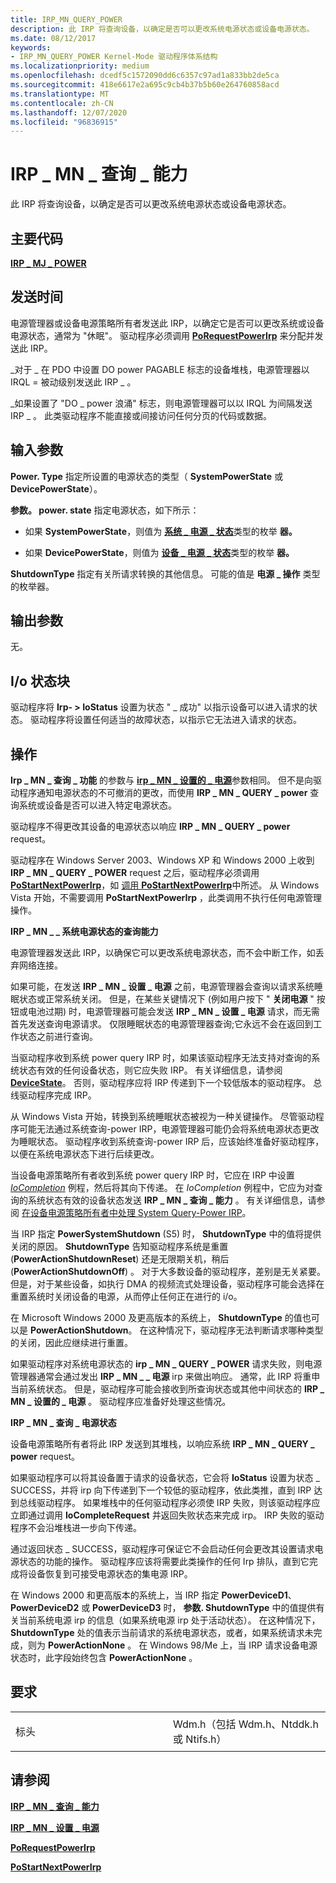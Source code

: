 ```yaml
---
title: IRP_MN_QUERY_POWER
description: 此 IRP 将查询设备，以确定是否可以更改系统电源状态或设备电源状态。
ms.date: 08/12/2017
keywords:
- IRP_MN_QUERY_POWER Kernel-Mode 驱动程序体系结构
ms.localizationpriority: medium
ms.openlocfilehash: dcedf5c1572090dd6c6357c97ad1a833bb2de5ca
ms.sourcegitcommit: 418e6617e2a695c9cb4b37b5b60e264760858acd
ms.translationtype: MT
ms.contentlocale: zh-CN
ms.lasthandoff: 12/07/2020
ms.locfileid: "96836915"
---
```

# <a name="irp_mn_query_power"></a>IRP \_ MN \_ 查询 \_ 能力


此 IRP 将查询设备，以确定是否可以更改系统电源状态或设备电源状态。

<a name="major-code"></a>主要代码
----------

[**IRP \_ MJ \_ POWER**](irp-mj-power.md)

<a name="when-sent"></a>发送时间
---------

电源管理器或设备电源策略所有者发送此 IRP，以确定它是否可以更改系统或设备电源状态，通常为 "休眠"。 驱动程序必须调用 [**PoRequestPowerIrp**](/windows-hardware/drivers/ddi/wdm/nf-wdm-porequestpowerirp) 来分配并发送此 IRP。

\_对于 \_ 在 PDO 中设置 DO power PAGABLE 标志的设备堆栈，电源管理器以 IRQL = 被动级别发送此 IRP \_ 。

\_如果设置了 "DO \_ power 浪涌" 标志，则电源管理器可以以 IRQL 为间隔发送 IRP \_ 。 此类驱动程序不能直接或间接访问任何分页的代码或数据。

## <a name="input-parameters"></a>输入参数


**Power. Type** 指定所设置的电源状态的类型（ **SystemPowerState** 或 **DevicePowerState**）。

**参数。 power. state** 指定电源状态，如下所示：

-   如果 **SystemPowerState**，则值为 [**系统 \_ 电源 \_ 状态**](/windows-hardware/drivers/ddi/wdm/ne-wdm-_system_power_state)类型的枚举 **器。**

-   如果 **DevicePowerState**，则值为 [**设备 \_ 电源 \_ 状态**](/windows-hardware/drivers/ddi/wdm/ne-wdm-_device_power_state)类型的枚举 **器。**

**ShutdownType** 指定有关所请求转换的其他信息。 可能的值是 **电源 \_ 操作** 类型的枚举器。

## <a name="output-parameters"></a>输出参数


无。

## <a name="io-status-block"></a>I/o 状态块


驱动程序将 **Irp- &gt; IoStatus** 设置为状态 " \_ 成功" 以指示设备可以进入请求的状态。 驱动程序将设置任何适当的故障状态，以指示它无法进入请求的状态。

<a name="operation"></a>操作
---------

**Irp \_ MN \_ 查询 \_ 功能** 的参数与 [**irp \_ MN \_ 设置的 \_ 电源**](irp-mn-set-power.md)参数相同。 但不是向驱动程序通知电源状态的不可撤消的更改，而使用 **IRP \_ MN \_ QUERY \_ power** 查询系统或设备是否可以进入特定电源状态。

驱动程序不得更改其设备的电源状态以响应 **IRP \_ MN \_ QUERY \_ power** request。

驱动程序在 Windows Server 2003、Windows XP 和 Windows 2000 上收到 **IRP \_ MN \_ QUERY \_ POWER** request 之后，驱动程序必须调用 [**PoStartNextPowerIrp**](/windows-hardware/drivers/ddi/ntifs/nf-ntifs-postartnextpowerirp)，如 [调用 **PoStartNextPowerIrp**](./calling-postartnextpowerirp.md)中所述。 从 Windows Vista 开始，不需要调用 **PoStartNextPowerIrp** ，此类调用不执行任何电源管理操作。

**IRP \_ MN \_ \_ 系统电源状态的查询能力**

电源管理器发送此 IRP，以确保它可以更改系统电源状态，而不会中断工作，如丢弃网络连接。

如果可能，在发送 **IRP \_ MN \_ 设置 \_ 电源** 之前，电源管理器会查询以请求系统睡眠状态或正常系统关闭。 但是，在某些关键情况下 (例如用户按下 " **关闭电源** " 按钮或电池过期) 时，电源管理器可能会发送 **IRP \_ MN \_ 设置 \_ 电源** 请求，而无需首先发送查询电源请求。 仅限睡眠状态的电源管理器查询;它永远不会在返回到工作状态之前进行查询。

当驱动程序收到系统 power query IRP 时，如果该驱动程序无法支持对查询的系统状态有效的任何设备状态，则它应失败 IRP。 有关详细信息，请参阅 [**DeviceState**](./devicestate.md)。 否则，驱动程序应将 IRP 传递到下一个较低版本的驱动程序。 总线驱动程序完成 IRP。

从 Windows Vista 开始，转换到系统睡眠状态被视为一种关键操作。 尽管驱动程序可能无法通过系统查询-power IRP，电源管理器可能仍会将系统电源状态更改为睡眠状态。 驱动程序收到系统查询-power IRP 后，应该始终准备好驱动程序，以便在系统电源状态下进行后续更改。

当设备电源策略所有者收到系统 power query IRP 时，它应在 IRP 中设置 [*IoCompletion*](/windows-hardware/drivers/ddi/wdm/nc-wdm-io_completion_routine) 例程，然后将其向下传递。 在 *IoCompletion* 例程中，它应为对查询的系统状态有效的设备状态发送 **IRP \_ MN \_ 查询 \_ 能力** 。 有关详细信息，请参阅 [在设备电源策略所有者中处理 System Query-Power IRP](./handling-a-system-query-power-irp-in-a-device-power-policy-owner.md)。

当 IRP 指定 **PowerSystemShutdown** (S5) 时， **ShutdownType** 中的值将提供关闭的原因。 **ShutdownType** 告知驱动程序系统是重置 (**PowerActionShutdownReset**) 还是无限期关机，稍后 (**PowerActionShutdownOff**) 。 对于大多数设备的驱动程序，差别是无关紧要。 但是，对于某些设备，如执行 DMA 的视频流式处理设备，驱动程序可能会选择在重置系统时关闭设备的电源，从而停止任何正在进行的 i/o。

在 Microsoft Windows 2000 及更高版本的系统上， **ShutdownType** 的值也可以是 **PowerActionShutdown**。 在这种情况下，驱动程序无法判断请求哪种类型的关闭，因此应继续进行重置。

如果驱动程序对系统电源状态的 **irp \_ MN \_ QUERY \_ POWER** 请求失败，则电源管理器通常会通过发出 **IRP \_ MN \_ \_ 电源** irp 来做出响应。 通常，此 IRP 将重申当前系统状态。 但是，驱动程序可能会接收到所查询状态或其他中间状态的 **IRP \_ MN \_ 设置的 \_ 电源** 。 驱动程序应准备好处理这些情况。

**IRP \_ MN \_ 查询 \_ 电源状态**

设备电源策略所有者将此 IRP 发送到其堆栈，以响应系统 **IRP \_ MN \_ QUERY \_ power** request。

如果驱动程序可以将其设备置于请求的设备状态，它会将 **IoStatus** 设置为状态 \_ SUCCESS，并将 irp 向下传递到下一个较低的驱动程序，依此类推，直到 IRP 达到总线驱动程序。 如果堆栈中的任何驱动程序必须使 IRP 失败，则该驱动程序应立即通过调用 **IoCompleteRequest** 并返回失败状态来完成 irp。 IRP 失败的驱动程序不会沿堆栈进一步向下传递。

通过返回状态 \_ SUCCESS，驱动程序可保证它不会启动任何会更改其设置请求电源状态的功能的操作。 驱动程序应该将需要此类操作的任何 Irp 排队，直到它完成将设备恢复到可接受电源状态的集电源 IRP。

在 Windows 2000 和更高版本的系统上，当 IRP 指定 **PowerDeviceD1**、 **PowerDeviceD2** 或 **PowerDeviceD3** 时， **参数. ShutdownType** 中的值提供有关当前系统电源 irp 的信息（如果系统电源 irp 处于活动状态）。 在这种情况下， **ShutdownType** 处的值表示当前请求的系统电源状态，或者，如果系统请求未完成，则为 **PowerActionNone** 。 在 Windows 98/Me 上，当 IRP 请求设备电源状态时，此字段始终包含 **PowerActionNone** 。

<a name="requirements"></a>要求
------------

<table>
<colgroup>
<col width="50%" />
<col width="50%" />
</colgroup>
<tbody>
<tr class="odd">
<td><p>标头</p></td>
<td>Wdm.h（包括 Wdm.h、Ntddk.h 或 Ntifs.h）</td>
</tr>
</tbody>
</table>

## <a name="see-also"></a>请参阅


[**IRP \_ MN \_ 查询 \_ 能力**](irp-mn-query-power.md)

[**IRP \_ MN \_ 设置 \_ 电源**](irp-mn-set-power.md)

[**PoRequestPowerIrp**](/windows-hardware/drivers/ddi/wdm/nf-wdm-porequestpowerirp)

[**PoStartNextPowerIrp**](/windows-hardware/drivers/ddi/ntifs/nf-ntifs-postartnextpowerirp)

 


